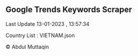 

## Google Trends Keywords Scraper 
 
Last Update 13-01-2023 , 13:57:34

Country List :
VIETNAM.json



© Abdul Muttaqin 
